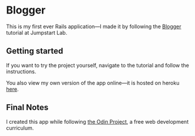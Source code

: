 # Blogger

This is my first ever Rails application—I made it by following the [Blogger](http://tutorials.jumpstartlab.com/projects/blogger.html) tutorial at Jumpstart Lab.

## Getting started

If you want to try the project yourself, navigate to the tutorial and follow the instructions.

You also view my own version of the app online—it is hosted on heroku [here](lit-garden-31735.herokuapp.com). 

## Final Notes

I created this app while following [the Odin Project](http://theodinproject.com), a free web development curriculum.
